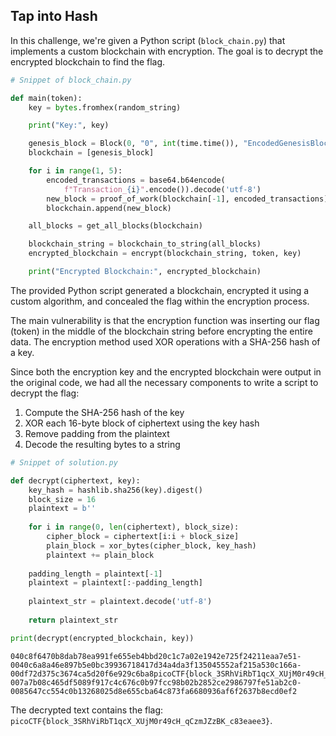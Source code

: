 ## Tap into Hash

In this challenge, we're given a Python script (`block_chain.py`) that implements a custom blockchain with encryption. The goal is to decrypt the encrypted blockchain to find the flag.

```python
# Snippet of block_chain.py

def main(token):
    key = bytes.fromhex(random_string)

    print("Key:", key)

    genesis_block = Block(0, "0", int(time.time()), "EncodedGenesisBlock", 0)
    blockchain = [genesis_block]

    for i in range(1, 5):
        encoded_transactions = base64.b64encode(
            f"Transaction_{i}".encode()).decode('utf-8')
        new_block = proof_of_work(blockchain[-1], encoded_transactions)
        blockchain.append(new_block)

    all_blocks = get_all_blocks(blockchain)

    blockchain_string = blockchain_to_string(all_blocks)
    encrypted_blockchain = encrypt(blockchain_string, token, key)

    print("Encrypted Blockchain:", encrypted_blockchain)
```

The provided Python script generated a blockchain, encrypted it using a custom algorithm, and concealed the flag within the encryption process.

The main vulnerability is that the encryption function was inserting our flag (token) in the middle of the blockchain string before encrypting the entire data. The encryption method used XOR operations with a SHA-256 hash of a key.

Since both the encryption key and the encrypted blockchain were output in the original code, we had all the necessary components to write a script to decrypt the flag:
1. Compute the SHA-256 hash of the key
2. XOR each 16-byte block of ciphertext using the key hash
3. Remove padding from the plaintext
4. Decode the resulting bytes to a string

```python
# Snippet of solution.py

def decrypt(ciphertext, key):
    key_hash = hashlib.sha256(key).digest()
    block_size = 16
    plaintext = b''
    
    for i in range(0, len(ciphertext), block_size):
        cipher_block = ciphertext[i:i + block_size]
        plain_block = xor_bytes(cipher_block, key_hash)
        plaintext += plain_block
    
    padding_length = plaintext[-1]
    plaintext = plaintext[:-padding_length]
    
    plaintext_str = plaintext.decode('utf-8')
    
    return plaintext_str

print(decrypt(encrypted_blockchain, key))
```

```
040c8f6470b8dab78ea991fe655eb4bbd20c1c7a02e1942e725f24211eaa7e51-0040c6a8a46e897b5e0bc39936718417d34a4da3f135045552af215a530c166a-00df72d375c3674ca5d20f6e929c6ba8picoCTF{block_3SRhViRbT1qcX_XUjM0r49cH_qCzmJZzBK_c83eaee3}58d00578d78643fc1b558fc518dc1b88-007a7b08c465df5089f917c4c676c0b97fcc98b02b2852ce2986797fe51ab2c0-0085647cc554c0b13268025d8e655cba64c873fa6680936af6f2637b8ecd0ef2
```

The decrypted text contains the flag: `picoCTF{block_3SRhViRbT1qcX_XUjM0r49cH_qCzmJZzBK_c83eaee3}`.
